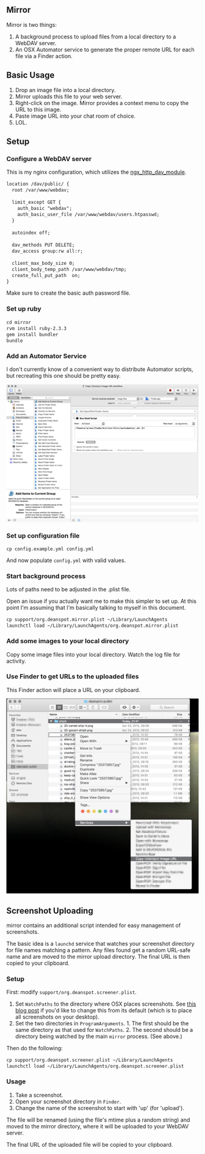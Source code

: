 ## Mirror

Mirror is two things:

  1. A background process to upload files from a local directory to a WebDAV
     server.
  2. An OSX Automator service to generate the proper remote URL for each
     file via a Finder action.

## Basic Usage

  1. Drop an image file into a local directory.
  2. Mirror uploads this file to your web server.
  3. Right-click on the image. Mirror provides a context menu to copy the URL
     to this image.
  4. Paste image URL into your chat room of choice.
  5. LOL.

## Setup

### Configure a WebDAV server

This is my nginx configuration, which utilizes the [ngx_http_dav_module](http://nginx.org/en/docs/http/ngx_http_dav_module.html).

```
location /dav/public/ {
  root /var/www/webdav;

  limit_except GET {
    auth_basic "webdav";
    auth_basic_user_file /var/www/webdav/users.htpasswd;
  }

  autoindex off;

  dav_methods PUT DELETE;
  dav_access group:rw all:r;

  client_max_body_size 0;
  client_body_temp_path /var/www/webdav/tmp;
  create_full_put_path  on;
}
```

Make sure to create the basic auth password file.

### Set up ruby

```
cd mirror
rvm install ruby-2.3.3
gem install bundler
bundle
```

### Add an Automator Service

I don't currently know of a convenient way to distribute Automator scripts,
but recreating this one should be pretty easy.

![screenshot](support/automator-screenshot.jpg)

### Set up configuration file

```
cp config.example.yml config.yml
```

And now populate `config.yml` with valid values.

### Start background process

Lots of paths need to be adjusted in the .plist file.

Open an issue if you actually want me to make this simpler to set up. At this
point I'm assuming that I'm basically talking to myself in this document.

```
cp support/org.deanspot.mirror.plist ~/Library/LaunchAgents
launchctl load ~/Library/LaunchAgents/org.deanspot.mirror.plist
```

### Add some images to your local directory

Copy some image files into your local directory.
Watch the log file for activity.

### Use Finder to get URLs to the uploaded files

This Finder action will place a URL on your clipboard.

![screenshot](support/copy-url-screenshot.png)

## Screenshot Uploading

mirror contains an additional script intended for easy management of screenshots.

The basic idea is a `launchd` service that watches your screenshot directory for
file names matching a pattern. Any files found get a random URL-safe name and
are moved to the mirror upload directory. The final URL is then copied to your
clipboard.

### Setup

First: modify `support/org.deanspot.screener.plist`.

  1. Set `WatchPaths` to the directory where OSX places screenshots. See
     [this blog post](https://www.howtoisolve.com/how-to-change-screenshot-default-saved-path-in-mac-os-x-mavericks-yosemite/)
     if you'd like to change this from its default (which is to place all screenshots
     on your desktop).
  2. Set the two directories in `ProgramArguments`.
    1. The first should be the same directory as that used for `WatchPaths`.
    2. The second should be a directory being watched by the main `mirror` process. (See above.)

Then do the following:

```
cp support/org.deanspot.screener.plist ~/Library/LaunchAgents
launchctl load ~/Library/LaunchAgents/org.deanspot.screener.plist
```

### Usage

  1. Take a screenshot.
  2. Open your screenshot directory in `Finder`.
  2. Change the name of the screenshot to start with 'up' (for 'upload').

The file will be renamed (using the file's mtime plus a random string) and moved to
the mirror directory, where it will be uploaded to your WebDAV server.

The final URL of the uploaded file will be copied to your clipboard.
